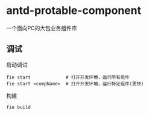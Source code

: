 # antd-protable-component

一个面向PC的大包业务组件库

## 调试
启动调试

```
fie start             # 打开开发环境，运行所有组件
fie start <compName>  # 打开开发环境，运行特定组件(更快)
```

构建

```
fie build
```

